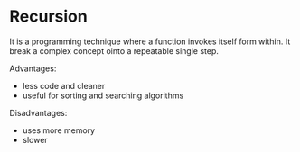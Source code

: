 # Recursion
It is a programming technique where a function invokes itself form within.
It break a complex concept ointo a repeatable single step.

Advantages:
* less code and cleaner
* useful for sorting and searching algorithms

Disadvantages:
* uses more memory
* slower